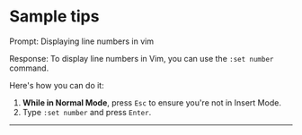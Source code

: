 # Sample tips

Prompt:
Displaying line numbers in vim

Response:
To display line numbers in Vim, you can use
the `:set number` command.

Here's how you can do it:

1. **While in Normal Mode**, press `Esc` to
   ensure you're not in Insert Mode.
2. Type `:set number` and press `Enter`.

---
